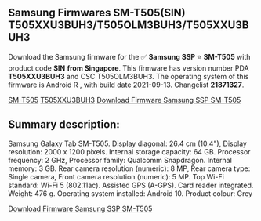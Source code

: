 <h2>Samsung Firmwares SM-T505(SIN) T505XXU3BUH3/T505OLM3BUH3/T505XXU3BUH3</h2>
Download the Samsung firmware for the ✅ <strong>Samsung SSP </strong> ⭐ <strong>SM-T505</strong> with product code <strong>SIN</strong> <strong> from Singapore</strong>. This firmware has version number PDA <strong>T505XXU3BUH3</strong> and CSC T505OLM3BUH3. The operating system of this firmware is Android R , with build date 2021-09-13. Changelist <strong>21871327</strong>.


[SM-T505](https://samfirm.shop/samsung/model/SM-T505)
[T505XXU3BUH3](https://samfirm.shop/samsung/pda/T505XXU3BUH3)
[Download Firmware Samsung SSP SM-T505](https://samfirm.shop/samsung/firmware/456515)
<h2>Summary description:</h2>
<p>Samsung Galaxy Tab SM-T505. Display diagonal: 26.4 cm (10.4"), Display resolution: 2000 x 1200 pixels. Internal storage capacity: 64 GB. Processor frequency: 2 GHz, Processor family: Qualcomm Snapdragon. Internal memory: 3 GB. Rear camera resolution (numeric): 8 MP, Rear camera type: Single camera, Front camera resolution (numeric): 5 MP. Top Wi-Fi standard: Wi-Fi 5 (802.11ac). Assisted GPS (A-GPS). Card reader integrated. Weight: 476 g. Operating system installed: Android 10. Product colour: Grey</p>


[Download Firmware Samsung SSP SM-T505](https://samfirm.shop/samsung/firmware/456515)
